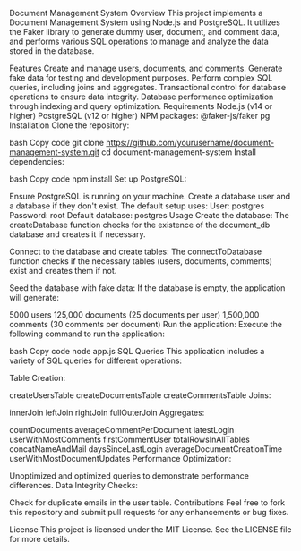 Document Management System
Overview
This project implements a Document Management System using Node.js and PostgreSQL. It utilizes the Faker library to generate dummy user, document, and comment data, and performs various SQL operations to manage and analyze the data stored in the database.

Features
Create and manage users, documents, and comments.
Generate fake data for testing and development purposes.
Perform complex SQL queries, including joins and aggregates.
Transactional control for database operations to ensure data integrity.
Database performance optimization through indexing and query optimization.
Requirements
Node.js (v14 or higher)
PostgreSQL (v12 or higher)
NPM packages:
@faker-js/faker
pg
Installation
Clone the repository:

bash
Copy code
git clone https://github.com/yourusername/document-management-system.git
cd document-management-system
Install dependencies:

bash
Copy code
npm install
Set up PostgreSQL:

Ensure PostgreSQL is running on your machine.
Create a database user and a database if they don't exist. The default setup uses:
User: postgres
Password: root
Default database: postgres
Usage
Create the database: The createDatabase function checks for the existence of the document_db database and creates it if necessary.

Connect to the database and create tables: The connectToDatabase function checks if the necessary tables (users, documents, comments) exist and creates them if not.

Seed the database with fake data: If the database is empty, the application will generate:

5000 users
125,000 documents (25 documents per user)
1,500,000 comments (30 comments per document)
Run the application: Execute the following command to run the application:

bash
Copy code
node app.js
SQL Queries
This application includes a variety of SQL queries for different operations:

Table Creation:

createUsersTable
createDocumentsTable
createCommentsTable
Joins:

innerJoin
leftJoin
rightJoin
fullOuterJoin
Aggregates:

countDocuments
averageCommentPerDocument
latestLogin
userWithMostComments
firstCommentUser
totalRowsInAllTables
concatNameAndMail
daysSinceLastLogin
averageDocumentCreationTime
userWithMostDocumentUpdates
Performance Optimization:

Unoptimized and optimized queries to demonstrate performance differences.
Data Integrity Checks:

Check for duplicate emails in the user table.
Contributions
Feel free to fork this repository and submit pull requests for any enhancements or bug fixes.

License
This project is licensed under the MIT License. See the LICENSE file for more details.